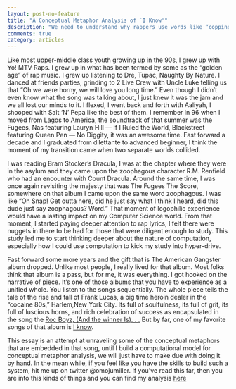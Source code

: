 ```yaml
---
layout: post-no-feature
title: "A Conceptual Metaphor Analysis of `I Know'"
description: "We need to understand why rappers use words like “copping” to stand for buying drug or use the language of food “bread”, “cheddar”, “dough”, to stand for money. We need to understand why in rap lyrics we constantly trip over novel conceptual metaphors. "
comments: true
category: articles
--- 
```



Like most upper-middle class youth growing up in the 90s, I grew up with Yo! MTV Raps. I grew up in what has been termed by some as the “golden age” of rap music. I grew up listening to Dre, Tupac, Naughty By Nature. I danced at friends parties, grinding to 2 Live Crew with Uncle Luke telling us that “Oh we were horny, we will love you long time.” Even though I didn’t even know what the song was talking about, I just knew it was the jam and we all lost our minds to it. I flexed, I went back and forth with Aaliyah, I shooped with Salt ‘N’ Pepa like the best of them.
I remember in 96 when I moved from Lagos to America, the soundtrack of that summer was the Fugees, Nas featuring Lauryn Hill — If I Ruled the World, Blackstreet featuring Queen Pen — No Diggity, it was an awesome time. Fast forward a decade and I graduated from dilettante to advanced beginner, I think the moment of my transition came when two separate worlds collided.

I was reading Bram Stocker’s Dracula, I was at the chapter where they were in the asylum and they came upon the zoophagous character R.M. Renfield who had an encounter with Count Dracula. Around the same time, I was once again revisiting the majesty that was The Fugees The Score, somewhere on that album I came upon the same word zoophagous. I was like “Oh Snap! Get outta here, did he just say what I think I heard, did this dude just say zoophagous? Word.” That moment of logophilic experience would have a lasting impact on my Computer Science world. From that moment, I started paying deeper attention to rap lyrics, I felt there were nuggets in there to be had for those that were diligent enough to study. This study led me to start thinking deeper about the nature of computation, especially how I could use computation to kick my study into hyper-drive.

Fast forward some more years and the gift that is The American Gangster album dropped. Unlike most people, I really lived for that album. Most folks think that album is a pass, but for me, it was everything. I got hooked on the narrative of piece. It’s one of those albums that you have to experience as a unified whole. You listen to the songs sequentially. The whole piece tells the tale of the rise and fall of Frank Lucas, a big time heroin dealer in the “cocaine 80s,” Harlem,New York City. Its full of soulfulness, its full of grit, its full of luscious horns, and rich celebration of success as encapsulated in the song the [Roc Boyz, (And the winner Is). . .](https://www.youtube.com/watch?v=Revmkhxu7dk) But by far, one of my favorite songs of that album is [I know](https://www.youtube.com/watch?v=v8Up-BfOCKg). 

This essay is an attempt at unraveling some of the conceptual metaphors that are embedded in that song, until I build a computational model for conceptual metaphor analysis, we will just have to make due with doing it by hand. In the mean while, if you feel like you have the skills to build such a system, hit me up on twitter @omojumiller. If you've read this far, then you are into this kinds of things and you can find my analysis [here](https://www.dropbox.com/s/cqi79t13ufww37c/aMetaphoricalAnalysisOfIKnow%20.pdf?dl=0)


